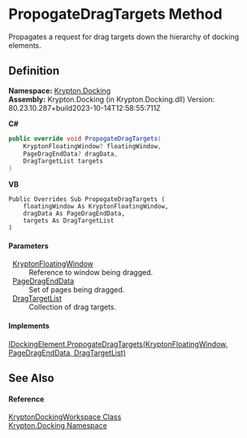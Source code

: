 # PropogateDragTargets Method


Propagates a request for drag targets down the hierarchy of docking elements.



## Definition
**Namespace:** <a href="98399376-cf41-9454-4b4d-4fab2ca20bc7.md">Krypton.Docking</a>  
**Assembly:** Krypton.Docking (in Krypton.Docking.dll) Version: 80.23.10.287+build2023-10-14T12:58:55:711Z

**C#**
``` C#
public override void PropogateDragTargets(
	KryptonFloatingWindow? floatingWindow,
	PageDragEndData? dragData,
	DragTargetList targets
)
```
**VB**
``` VB
Public Overrides Sub PropogateDragTargets ( 
	floatingWindow As KryptonFloatingWindow,
	dragData As PageDragEndData,
	targets As DragTargetList
)
```



#### Parameters
<dl><dt>  <a href="f85c60bf-8bb1-2e91-bb79-52c513e57d37.md">KryptonFloatingWindow</a></dt><dd>Reference to window being dragged.</dd><dt>  <a href="0c26121e-2e6a-e3c0-21a4-2a1ddbb8d2dc.md">PageDragEndData</a></dt><dd>Set of pages being dragged.</dd><dt>  <a href="a19b2333-2558-af6a-8f30-1ea905dd5267.md">DragTargetList</a></dt><dd>Collection of drag targets.</dd></dl>

#### Implements
<a href="27e92d7d-4e99-082a-0342-725f80cc6c45.md">IDockingElement.PropogateDragTargets(KryptonFloatingWindow, PageDragEndData, DragTargetList)</a>  


## See Also


#### Reference
<a href="e814f693-ffbf-63be-9a64-6d22d79d6ffd.md">KryptonDockingWorkspace Class</a>  
<a href="98399376-cf41-9454-4b4d-4fab2ca20bc7.md">Krypton.Docking Namespace</a>  
